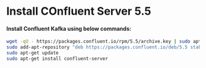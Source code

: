 Install COnfluent Server 5.5
================================

#### Install Confluent Kafka using below commands:
```bash
wget -qO - https://packages.confluent.io/rpm/5.5/archive.key | sudo apt-key add -
sudo add-apt-repository "deb https://packages.confluent.io/deb/5.5 stable main"
sudo apt-get update
sudo apt-get install confluent-server
```


